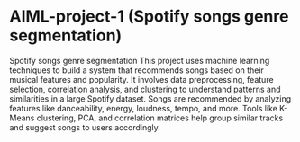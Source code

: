 # AIML-project-1 (Spotify songs genre segmentation)
Spotify songs genre segmentation
This project uses machine learning techniques to build a system that recommends songs based on their musical features and popularity. It involves data preprocessing, feature selection, correlation analysis, and clustering to understand patterns and similarities in a large Spotify dataset. Songs are recommended by analyzing features like danceability, energy, loudness, tempo, and more. Tools like K-Means clustering, PCA, and correlation matrices help group similar tracks and suggest songs to users accordingly.


